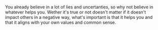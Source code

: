 You already believe in a lot of lies and uncertanties, so why not believe in whatever helps you. Wether it's true or not doesn't matter if it doesn't impact others in a negative way, what's important is that it helps you and that it aligns with your own values and common sense.
